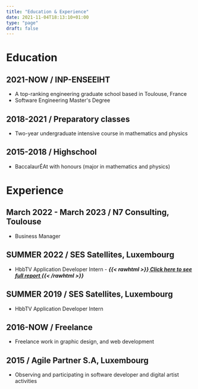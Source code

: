 ```yaml
---
title: "Education & Experience"
date: 2021-11-04T18:13:10+01:00
type: "page"
draft: false
---
```


# Education

## 2021-NOW / INP-ENSEEIHT
- A top-ranking engineering graduate school based in Toulouse, France
- Software Engineering Master's Degree

## 2018-2021 / Preparatory classes
- Two-year undergraduate intensive course in mathematics and physics

## 2015-2018 / Highschool
- BaccalaurÉAt with honours (major in mathematics and physics)

# Experience

## March 2022 - March 2023 / N7 Consulting, Toulouse
- Business Manager

## SUMMER 2022 / SES Satellites, Luxembourg
- HbbTV Application Developer Intern - ***{{< rawhtml >}}<a href="/internship"> Click here to see full report </a>{{< /rawhtml >}}***

## SUMMER 2019 / SES Satellites, Luxembourg
- HbbTV Application Developer Intern

## 2016-NOW / Freelance
- Freelance work in graphic design, and web development

## 2015 / Agile Partner S.A, Luxembourg
- Observing and participating in software developer and digital artist activities